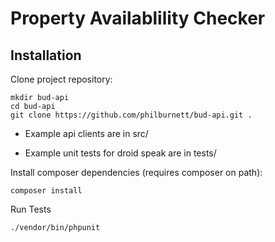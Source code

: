 # Property Availablility Checker

## Installation

Clone project repository:

```
mkdir bud-api
cd bud-api
git clone https://github.com/philburnett/bud-api.git .
```

 - Example api clients are in src/

 - Example unit tests for droid speak are in tests/


Install composer dependencies (requires composer on path):

```
composer install
```

Run Tests

```
./vendor/bin/phpunit
```